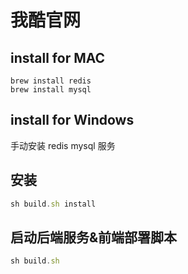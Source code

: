# 我酷官网
## install for MAC

```shell
brew install redis
brew install mysql
```

## install for Windows
手动安装 redis mysql 服务

## 安装

```js
sh build.sh install
```

## 启动后端服务&前端部署脚本

```js
sh build.sh
```
